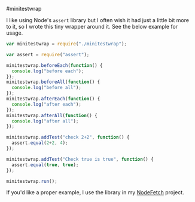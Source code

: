 #minitestwrap

I like using Node's `assert` library but I often wish it had just a little bit more to it, so I wrote this tiny wrapper around it. See the below example for usage.

```javascript
var minitestwrap = require("./minitestwrap");

var assert = require("assert");

minitestwrap.beforeEach(function() {
  console.log("before each");
});
minitestwrap.beforeAll(function() {
  console.log("before all");
});
minitestwrap.afterEach(function() {
  console.log("after each");
});
minitestwrap.afterAll(function() {
  console.log("after all");
});

minitestwrap.addTest("check 2+2", function() {
  assert.equal(2+2, 4);
});

minitestwrap.addTest("Check true is true", function() {
  assert.equal(true, true);
});

minitestwrap.run();
```

If you'd like a proper example, I use the library in my [NodeFetch](https://github.com/jackfranklin/nodefetch) project.
